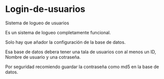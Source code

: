 Login-de-usuarios
=================

Sistema de logueo de usuarios


Es un sistema de logueo completamente funcional.

Solo hay que añador la configuración de la base de datos.

Esa base de datos debera tener una tala de usuarios con al menos un ID, Nombre de usuario y una cotraseña.

Por seguridad recomiendo guardar la contraseña como md5 en la base de datos.
